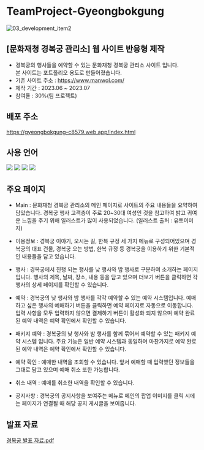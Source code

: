 # TeamProject-Gyeongbokgung
![03_development_item2](https://github.com/JungHyun-Ahn/Portfolio_Manwol-Redesign/assets/84699689/872b112c-daa1-4f22-8e3b-c934f9d5da94)

## [문화재청 경복궁 관리소] 웹 사이트 반응형 제작
* 경복궁의 행사들을 예약할 수 있는 문화재청 경복궁 관리소 사이트 입니다.<br/> 본 사이트는 포트폴리오 용도로 만들어졌습니다.<br/>
* 기존 사이트 주소 : https://www.manwol.com/<br/>
* 제작 기간 : 2023.06 ~ 2023.07<br/>
* 참여율 : 30%(팀 프로젝트)

## 배포 주소
https://gyeongbokgung-c8579.web.app/index.html

## 사용 언어
<img src="https://img.shields.io/badge/html5-E34F26?style=for-the-badge&logo=html5&logoColor=white"> <img src="https://img.shields.io/badge/css-1572B6?style=for-the-badge&logo=css3&logoColor=white"> <img src="https://img.shields.io/badge/javascript-F7DF1E?style=for-the-badge&logo=javascript&logoColor=black"> <img src="https://img.shields.io/badge/jquery-0769AD?style=for-the-badge&logo=jquery&logoColor=white">

## 주요 페이지
* Main : 문화재청 경복궁 관리소의 메인 페이지로 사이트의 주요 내용들을 요약하여 담았습니다. 경복궁 행사 고객층이 주로 20~30대 여성인 것을 참고하여 밝고 귀여운 느낌을 주기 위해 일러스트가 많이 사용되었습니다. (일러스트 출처 : 유토이미지)
  
* 이용정보 : 경복궁 이야기, 오시는 길, 한복 규정 세 가지 메뉴로 구성되어있으며 경복궁의 대표 건물, 경복궁 오는 방법, 한복 규정 등 경복궁을 이용하기 위한 기본적인 내용들을 담고 있습니다.

* 행사 : 경복궁에서 진행 되는 행사를 낮 행사와 밤 행사로 구분하여 소개하는 페이지 입니다. 행사의 제목, 날짜, 장소, 내용 등을 담고 있으며 더보기 버튼을 클릭하면 각 행사의 상세 페이지를 확인할 수 있습니다.

* 예약 : 경복궁의 낮 행사와 밤 행사를 각각 예약할 수 있는 예약 시스템입니다. 예매하고 싶은 행사의 예매하기 버튼을 클릭하면 예약 페이지로 자동으로 이동합니다. 입력 사항을 모두 입력하지 않으면 결제하기 버튼이 활성화 되지 않으며 예약 완료 된 예약 내역은 예약 확인에서 확인할 수 있습니다.

* 패키지 예약 : 경복궁의 낮 행사와 밤 행사를 함께 묶어서 예약할 수 있는 패키지 예약 시스템 입니다. 주요 기능은 일반 예약 시스템과 동일하며 마찬가지로 예약 완료 된 예약 내역은 예약 확인에서 확인할 수 있습니다.

* 예약 확인 : 예매한 내역을 조회할 수 있습니다. 앞서 예매할 때 입력했던 정보들을 그대로 담고 있으며 예매 취소 또한 가능합니다.

* 취소 내역 : 예매를 취소한 내역을 확인할 수 있습니다.

* 공지사항 : 경복궁의 공지사항을 보여주는 메뉴로 메인의 팝업 이미지를 클릭 시에는 페이지가 연결될 때 해당 공지 게시글을 보여줍니다.

## 발표 자료
[경복궁 발표 자료.pdf](https://github.com/JungHyun-Ahn/Portfolio_Main/files/12420813/default.pdf)
